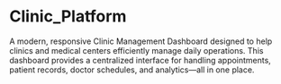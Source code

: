 # Clinic_Platform
A modern, responsive Clinic Management Dashboard designed to help clinics and medical centers efficiently manage daily operations. This dashboard provides a centralized interface for handling appointments, patient records, doctor schedules, and analytics—all in one place.
